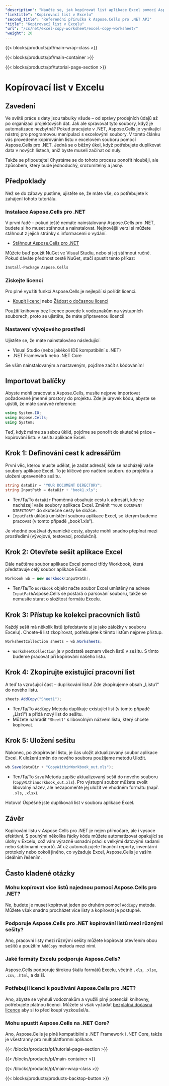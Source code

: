 ```yaml
---
"description": "Naučte se, jak kopírovat list aplikace Excel pomocí Aspose.Cells pro .NET s tímto snadno srozumitelným podrobným návodem. Ideální pro vývojáře .NET, kteří chtějí automatizovat úlohy v Excelu."
"linktitle": "Kopírovací list v Excelu"
"second_title": "Referenční příručka k Aspose.Cells pro .NET API"
"title": "Kopírovací list v Excelu"
"url": "/cs/net/excel-copy-worksheet/excel-copy-worksheet/"
"weight": 20
---
```


{{< blocks/products/pf/main-wrap-class >}}

{{< blocks/products/pf/main-container >}}

{{< blocks/products/pf/tutorial-page-section >}}

# Kopírovací list v Excelu

## Zavedení

Ve světě práce s daty jsou tabulky všude – od správy prodejních údajů až po organizaci projektových dat. Jak ale spravovat tyto soubory, když je automatizace nezbytná? Pokud pracujete v .NET, Aspose.Cells je vynikající nástroj pro programovou manipulaci s excelovými soubory. V tomto článku vás provedeme kopírováním listu v excelovém souboru pomocí Aspose.Cells pro .NET. Jedná se o běžný úkol, když potřebujete duplikovat data v nových listech, aniž byste museli začínat od nuly.

Takže se připoutejte! Chystáme se do tohoto procesu ponořit hlouběji, ale způsobem, který bude jednoduchý, srozumitelný a jasný.

## Předpoklady

Než se do zábavy pustíme, ujistěte se, že máte vše, co potřebujete k zahájení tohoto tutoriálu.

### Instalace Aspose.Cells pro .NET
V první řadě – pokud ještě nemáte nainstalovaný Aspose.Cells pro .NET, budete si ho muset stáhnout a nainstalovat. Nejnovější verzi si můžete stáhnout z jejich stránky s informacemi o vydání.

- [Stáhnout Aspose.Cells pro .NET](https://releases.aspose.com/cells/net/)

Můžete buď použít NuGet ve Visual Studiu, nebo si jej stáhnout ručně. Pokud dáváte přednost cestě NuGet, stačí spustit tento příkaz:

```bash
Install-Package Aspose.Cells
```

### Získejte licenci
Pro plné využití funkcí Aspose.Cells je nejlepší si pořídit licenci.

- [Koupit licenci](https://purchase.aspose.com/buy) nebo [Žádost o dočasnou licenci](https://purchase.aspose.com/temporary-license/)

Použití knihovny bez licence povede k vodoznakům na výstupních souborech, proto se ujistěte, že máte připravenou licenci!

### Nastavení vývojového prostředí
Ujistěte se, že máte nainstalováno následující:
- Visual Studio (nebo jakékoli IDE kompatibilní s .NET)
- .NET Framework nebo .NET Core

Se vším nainstalovaným a nastaveným, pojďme začít s kódováním!

## Importovat balíčky

Abyste mohli pracovat s Aspose.Cells, musíte nejprve importovat požadované jmenné prostory do projektu. Zde je úryvek kódu, abyste se ujistili, že máte správné reference:

```csharp
using System.IO;
using Aspose.Cells;
using System;
```

Teď, když máme za sebou úklid, pojďme se ponořit do skutečné práce – kopírování listu v sešitu aplikace Excel.

## Krok 1: Definování cest k adresářům
První věc, kterou musíte udělat, je zadat adresář, kde se nacházejí vaše soubory aplikace Excel. To je klíčové pro načtení souboru do projektu a uložení upraveného sešitu.

```csharp
string dataDir = "YOUR DOCUMENT DIRECTORY";
string InputPath = dataDir + "book1.xls";
```

- Ten/Ta/To `dataDir` Proměnná obsahuje cestu k adresáři, kde se nacházejí vaše soubory aplikace Excel. Změnit `"YOUR DOCUMENT DIRECTORY"` do skutečné cesty ke složce.
- `InputPath` ukládá umístění souboru aplikace Excel, se kterým budeme pracovat (v tomto případě „book1.xls“).

Je vhodné používat dynamické cesty, abyste mohli snadno přepínat mezi prostředími (vývojové, testovací, produkční).

## Krok 2: Otevřete sešit aplikace Excel
Dále načtěme soubor aplikace Excel pomocí třídy Workbook, která představuje celý soubor aplikace Excel.

```csharp
Workbook wb = new Workbook(InputPath);
```

- Ten/Ta/To `Workbook` objekt načte soubor Excel umístěný na adrese `InputPath`Aspose.Cells se postará o parsování souboru, takže se nemusíte starat o složitost formátu Excelu.

## Krok 3: Přístup ke kolekci pracovních listů
Každý sešit má několik listů (představte si je jako záložky v souboru Excelu). Chcete-li list zkopírovat, potřebujete k těmto listům nejprve přístup.

```csharp
WorksheetCollection sheets = wb.Worksheets;
```

- `WorksheetCollection` je v podstatě seznam všech listů v sešitu. S tímto budeme pracovat při kopírování našeho listu.

## Krok 4: Zkopírujte existující pracovní list
A teď ta vzrušující část – duplikování listu! Zde zkopírujeme obsah „Listu1“ do nového listu.

```csharp
sheets.AddCopy("Sheet1");
```

- Ten/Ta/To `AddCopy` Metoda duplikuje existující list (v tomto případě „List1“) a přidá nový list do sešitu.
- Můžete nahradit `"Sheet1"` s libovolným názvem listu, který chcete kopírovat.

## Krok 5: Uložení sešitu
Nakonec, po zkopírování listu, je čas uložit aktualizovaný soubor aplikace Excel. K uložení změn do nového souboru použijeme metodu Uložit.

```csharp
wb.Save(dataDir + "CopyWithinWorkbook_out.xls");
```

- Ten/Ta/To `Save` Metoda zapíše aktualizovaný sešit do nového souboru (`CopyWithinWorkbook_out.xls`). Pro výstupní soubor můžete zvolit libovolný název, ale nezapomeňte jej uložit ve vhodném formátu (např. `.xls`, `.xlsx`).

Hotovo! Úspěšně jste duplikovali list v souboru aplikace Excel.

## Závěr

Kopírování listu v Aspose.Cells pro .NET je nejen přímočaré, ale i vysoce efektivní. S pouhými několika řádky kódu můžete automatizovat opakující se úlohy v Excelu, což vám výrazně usnadní práci s velkými datovými sadami nebo šablonami reportů. Ať už automatizujete finanční reporty, inventární protokoly nebo cokoli jiného, co vyžaduje Excel, Aspose.Cells je vaším ideálním řešením.

## Často kladené otázky

### Mohu kopírovat více listů najednou pomocí Aspose.Cells pro .NET?
Ne, budete je muset kopírovat jeden po druhém pomocí `AddCopy` metoda. Můžete však snadno procházet více listy a kopírovat je postupně.

### Podporuje Aspose.Cells pro .NET kopírování listů mezi různými sešity?
Ano, pracovní listy mezi různými sešity můžete kopírovat otevřením obou sešitů a použitím `AddCopy` metoda mezi nimi.

### Jaké formáty Excelu podporuje Aspose.Cells?
Aspose.Cells podporuje širokou škálu formátů Excelu, včetně `.xls`, `.xlsx`, `.csv`, `.html`, a další.

### Potřebuji licenci k používání Aspose.Cells pro .NET?
Ano, abyste se vyhnuli vodoznakům a využili plný potenciál knihovny, potřebujete platnou licenci. Můžete si však vyžádat [bezplatná dočasná licence](https://purchase.aspose.com/temporary-license) aby si to před koupí vyzkoušel/a.

### Mohu spustit Aspose.Cells na .NET Core?
Ano, Aspose.Cells je plně kompatibilní s .NET Framework i .NET Core, takže je všestranný pro multiplatformní aplikace.

{{< /blocks/products/pf/tutorial-page-section >}}

{{< /blocks/products/pf/main-container >}}

{{< /blocks/products/pf/main-wrap-class >}}

{{< blocks/products/products-backtop-button >}}